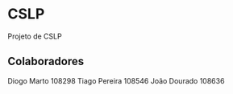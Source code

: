 # CSLP
Projeto de CSLP 

## Colaboradores 
  Diogo Marto 108298
  Tiago Pereira 108546
  João Dourado 108636
